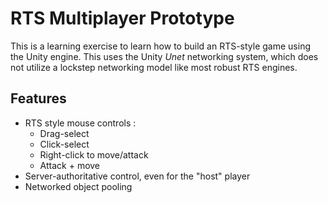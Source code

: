 # RTS Multiplayer Prototype

This is a learning exercise to learn how to build an RTS-style game using the Unity engine.  This uses the Unity *Unet* networking system, which does not utilize a lockstep networking model like most robust RTS engines.

## Features 
* RTS style mouse controls :
  * Drag-select
  * Click-select
  * Right-click to move/attack
  * Attack + move
* Server-authoritative control, even for the "host" player
* Networked object pooling

